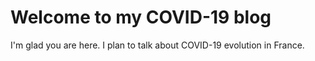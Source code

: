 # Welcome to my COVID-19 blog

I'm glad you are here. I plan to talk about COVID-19 evolution in France.

